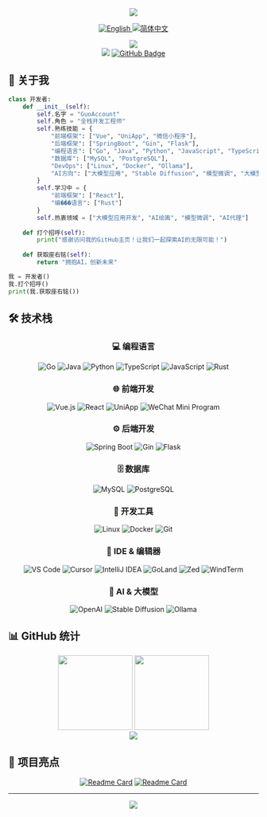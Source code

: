 <div align="center">
    <img src="https://readme-typing-svg.herokuapp.com/?lines=你好，世界!;欢迎来到我的GitHub主页!;全栈开发工程师;AI%20探索者&center=true&size=27&color=f75c7e&duration=3000&pause=1000">
</div>

<div align="center">
    <p>
        <a href="README.md">
            <img src="https://img.shields.io/badge/English-ff69b4?style=for-the-badge&logo=googletranslate&logoColor=white" alt="English"/>
        </a>
        <a href="README_CN.md">
            <img src="https://img.shields.io/badge/简体中文-4c1?style=for-the-badge&logo=googletranslate&logoColor=white" alt="简体中文"/>
        </a>
    </p>
</div>

<div align="center">
    <img src="https://github-readme-streak-stats.herokuapp.com/?user=GuoAccount&theme=radical&hide_border=true" />
</div>

<div align="center">
    <img src="https://komarev.com/ghpvc/?username=GuoAccount&color=blueviolet&style=flat-square">
    <a href="https://github.com/GuoAccount?tab=followers">
        <img src="https://img.shields.io/github/followers/GuoAccount?label=关注者&style=social" alt="GitHub Badge">
    </a>
</div>

## 🚀 关于我

```python
class 开发者:
    def __init__(self):
        self.名字 = "GuoAccount"
        self.角色 = "全栈开发工程师"
        self.熟练技能 = {
            "前端框架": ["Vue", "UniApp", "微信小程序"],
            "后端框架": ["SpringBoot", "Gin", "Flask"],
            "编程语言": ["Go", "Java", "Python", "JavaScript", "TypeScript"],
            "数据库": ["MySQL", "PostgreSQL"],
            "DevOps": ["Linux", "Docker", "Ollama"],
            "AI方向": ["大模型应用", "Stable Diffusion", "模型微调", "大模型函数调用", "AI代理"]
        }
        self.学习中 = {
            "前端框架": ["React"],
            "编���语言": ["Rust"]
        }
        self.热衷领域 = ["大模型应用开发", "AI绘画", "模型微调", "AI代理"]
        
    def 打个招呼(self):
        print("感谢访问我的GitHub主页！让我们一起探索AI的无限可能！")
        
    def 获取座右铭(self):
        return "拥抱AI，创新未来"

我 = 开发者()
我.打个招呼()
print(我.获取座右铭())
```

## 🛠️ 技术栈

<div align="center">
    
### 💻 编程语言
![Go](https://img.shields.io/badge/-Go-00ADD8?style=for-the-badge&logo=go&logoColor=white)
![Java](https://img.shields.io/badge/-Java-007396?style=for-the-badge&logo=java&logoColor=white)
![Python](https://img.shields.io/badge/-Python-3776AB?style=for-the-badge&logo=Python&logoColor=white)
![TypeScript](https://img.shields.io/badge/-TypeScript-3178C6?style=for-the-badge&logo=typescript&logoColor=white)
![JavaScript](https://img.shields.io/badge/-JavaScript-F7DF1E?style=for-the-badge&logo=JavaScript&logoColor=black)
![Rust](https://img.shields.io/badge/-Rust-000000?style=for-the-badge&logo=rust&logoColor=white)

### 🌐 前端开发
![Vue.js](https://img.shields.io/badge/-Vue.js-4FC08D?style=for-the-badge&logo=vue.js&logoColor=white)
![React](https://img.shields.io/badge/-React-61DAFB?style=for-the-badge&logo=react&logoColor=black)
![UniApp](https://img.shields.io/badge/-UniApp-2B9939?style=for-the-badge)
![WeChat Mini Program](https://img.shields.io/badge/-微信小程序-07C160?style=for-the-badge&logo=wechat&logoColor=white)

### ⚙️ 后端开发
![Spring Boot](https://img.shields.io/badge/-Spring%20Boot-6DB33F?style=for-the-badge&logo=spring-boot&logoColor=white)
![Gin](https://img.shields.io/badge/-Gin-00ADD8?style=for-the-badge&logo=go&logoColor=white)
![Flask](https://img.shields.io/badge/-Flask-000000?style=for-the-badge&logo=flask&logoColor=white)

### 🗄️ 数据库
![MySQL](https://img.shields.io/badge/-MySQL-4479A1?style=for-the-badge&logo=mysql&logoColor=white)
![PostgreSQL](https://img.shields.io/badge/-PostgreSQL-336791?style=for-the-badge&logo=postgresql&logoColor=white)

### 🔧 开发工具
![Linux](https://img.shields.io/badge/-Linux-FCC624?style=for-the-badge&logo=linux&logoColor=black)
![Docker](https://img.shields.io/badge/-Docker-2496ED?style=for-the-badge&logo=docker&logoColor=white)
![Git](https://img.shields.io/badge/-Git-F05032?style=for-the-badge&logo=git&logoColor=white)

### 🤖 IDE & 编辑器
![VS Code](https://img.shields.io/badge/-VS%20Code-007ACC?style=for-the-badge&logo=visual-studio-code&logoColor=white)
![Cursor](https://img.shields.io/badge/-Cursor-000000?style=for-the-badge)
![IntelliJ IDEA](https://img.shields.io/badge/-IntelliJ%20IDEA-000000?style=for-the-badge&logo=intellij-idea&logoColor=white)
![GoLand](https://img.shields.io/badge/-GoLand-000000?style=for-the-badge&logo=goland&logoColor=white)
![Zed](https://img.shields.io/badge/-Zed-4A154B?style=for-the-badge)
![WindTerm](https://img.shields.io/badge/-WindTerm-000000?style=for-the-badge)

### 🤖 AI & 大模型
![OpenAI](https://img.shields.io/badge/-OpenAI-412991?style=for-the-badge&logo=openai&logoColor=white)
![Stable Diffusion](https://img.shields.io/badge/-Stable%20Diffusion-FF6F61?style=for-the-badge)
![Ollama](https://img.shields.io/badge/-Ollama-000000?style=for-the-badge)

</div>

## 📊 GitHub 统计

<div align="center">
    <img height="150px" src="https://github-readme-stats.vercel.app/api?username=GuoAccount&show_icons=true&theme=radical&include_all_commits=true&custom_title=我的%20GitHub%20统计&locale=cn"/>
    <img height="150px" src="https://github-readme-stats.vercel.app/api/top-langs/?username=GuoAccount&layout=compact&theme=radical&custom_title=最常用的编程语言&locale=cn"/>
</div>

<div align="center">
    <img src="https://github-profile-trophy.vercel.app/?username=GuoAccount&theme=radical&row=1&column=6&margin-w=15&locale=cn" />
</div>

## 🌟 项目亮点

<div align="center">

[![Readme Card](https://github-readme-stats.vercel.app/api/pin/?username=GuoAccount&repo=erp_ssm&theme=radical&show_owner=true&locale=cn)](https://github.com/GuoAccount/erp_ssm)
[![Readme Card](https://github-readme-stats.vercel.app/api/pin/?username=GuoAccount&repo=GuoAccount.github.io&theme=radical&show_owner=true&locale=cn)](https://github.com/GuoAccount/GuoAccount.github.io)

</div>

---

<div align="center">
    <img src="https://quotes-github-readme.vercel.app/api?type=horizontal&theme=radical" />
</div>